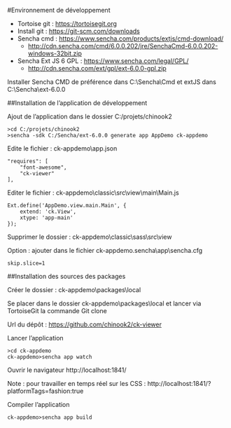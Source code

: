 #Environnement de développement

- Tortoise git : https://tortoisegit.org
- Install git : https://git-scm.com/downloads
- Sencha cmd : https://www.sencha.com/products/extjs/cmd-download/
  - http://cdn.sencha.com/cmd/6.0.0.202/jre/SenchaCmd-6.0.0.202-windows-32bit.zip
- Sencha Ext JS 6 GPL : https://www.sencha.com/legal/GPL/
  - http://cdn.sencha.com/ext/gpl/ext-6.0.0-gpl.zip

Installer Sencha CMD de préférence dans C:\Sencha\Cmd et extJS dans C:\Sencha\ext-6.0.0


##Installation de l’application de développement 

Ajout de l’application dans le dossier C:/projets/chinook2
```
>cd C:/projets/chinook2
>sencha -sdk C:/Sencha/ext-6.0.0 generate app AppDemo ck-appdemo
```

Edite le fichier : ck-appdemo\app.json
````
"requires": [
    "font-awesome",
    "ck-viewer"
],
````

Editer le fichier : ck-appdemo\classic\src\view\main\Main.js
````
Ext.define('AppDemo.view.main.Main', {
    extend: 'ck.View',
    xtype: 'app-main'
});
````

Supprimer le dossier : ck-appdemo\classic\sass\src\view

Option : ajouter dans le fichier ck-appdemo\.sencha\app\sencha.cfg
````
skip.slice=1
````

##Installation des sources des packages

Créer le dossier : ck-appdemo\packages\local

Se placer dans le dossier ck-appdemo\packages\local et lancer via TortoiseGit la commande Git clone 

Url du dépôt : https://github.com/chinook2/ck-viewer
 

Lancer l’application
````
>cd ck-appdemo
ck-appdemo>sencha app watch
````

Ouvrir le navigateur 
http://localhost:1841/

Note : pour travailler en temps réel sur les CSS : http://localhost:1841/?platformTags=fashion:true 

Compiler l’application
````
ck-appdemo>sencha app build
````
